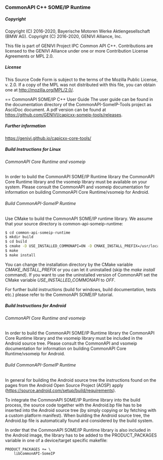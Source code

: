 ### CommonAPI C++ SOME/IP Runtime

##### Copyright
Copyright (C) 2016-2020, Bayerische Motoren Werke Aktiengesellschaft (BMW AG).
Copyright (C) 2016-2020, GENIVI Alliance, Inc.

This file is part of GENIVI Project IPC Common API C++.
Contributions are licensed to the GENIVI Alliance under one or more Contribution License Agreements or MPL 2.0.

##### License
This Source Code Form is subject to the terms of the Mozilla Public License, v. 2.0. If a copy of the MPL was not distributed with this file, you can obtain one at http://mozilla.org/MPL/2.0/.

== CommonAPI SOME/IP C++ User Guide
The user guide can be found in the documentation directory of the CommonAPI-SomeIP-Tools project as AsciiDoc document. A pdf version can be found at https://github.com/GENIVI/capicxx-someip-tools/releases.

##### Further information
https://genivi.github.io/capicxx-core-tools/

##### Build Instructions for Linux

###### CommonAPI Core Runtime and vsomeip

In order to build the CommonAPI SOME/IP Runtime library the CommonAPI Core Runtime library and the vsomeip library must be available on your system. Please consult the CommonAPI and vsomeip documentation for information on building CommonAPI Core Runtime/vsomeip for Android.

###### Build CommonAPI-SomeIP Runtime

Use CMake to build the CommonAPI SOME/IP runtime library. We assume that your source directory is common-api-someip-runtime:

```bash
$ cd common-api-someip-runtime
$ mkdir build
$ cd build
$ cmake -D USE_INSTALLED_COMMONAPI=ON -D CMAKE_INSTALL_PREFIX=/usr/local ..
$ make
$ make install
```

You can change the installation directory by the CMake variable _CMAKE_INSTALL_PREFIX_ or you can let it uninstalled (skip the _make install_ command). If you want to use the uninstalled version of CommonAPI set the CMake variable _USE_INSTALLED_COMMONAPI_ to _OFF_.

For further build instructions (build for windows, build documentation, tests etc.) please refer to the CommonAPI SOME/IP tutorial.

##### Build Instructions for Android

###### CommonAPI Core Runtime and vsomeip

In order to build the CommonAPI SOME/IP Runtime library the CommonAPI Core Runtime library and the vsomeip library must be included in the Android source tree. Please consult the CommonAPI and vsomeip documentation for information on building CommonAPI Core Runtime/vsomeip for Android.

###### Build CommonAPI-SomeIP Runtime

In general for building the Android source tree the instructions found on the pages from the Android Open Source Project (AOSP) apply (https://source.android.com/setup/build/requirements).

To integrate the CommonAPI SOME/IP Runtime library into the build process, the source code together with the Android.bp file has to be inserted into the Android source tree (by simply copying or by fetching with a custom platform manifest).
When building the Android source tree, the Android.bp file is automatically found and considered by the build system.

In order that the CommonAPI SOME/IP Runtime library is also included in the Android image, the library has to be added to the PRODUCT_PACKAGES variable in one of a device/target specific makefile:

```
PRODUCT_PACKAGES += \
    libCommonAPI-SomeIP
```
